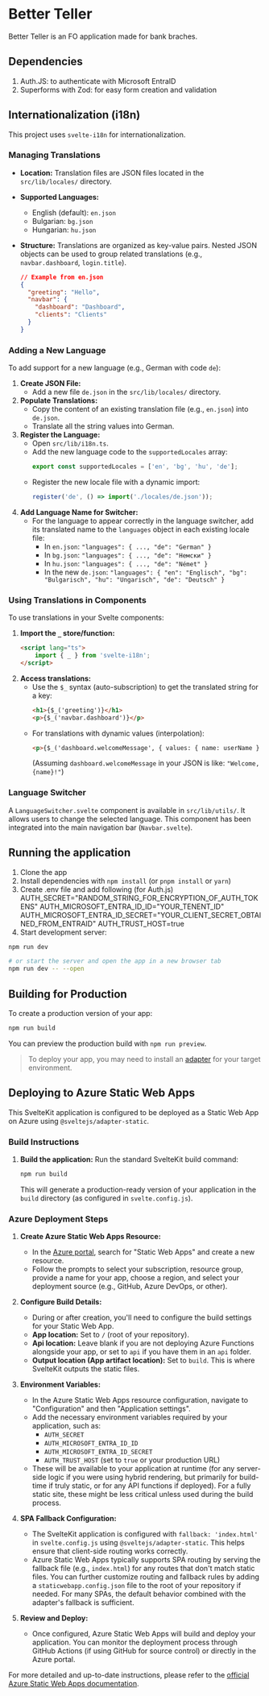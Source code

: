 # Better Teller

Better Teller is an FO application made for bank braches.

## Dependencies
1. Auth.JS: to authenticate with Microsoft EntraID
2. Superforms with Zod: for easy form creation and validation 

## Internationalization (i18n)

This project uses `svelte-i18n` for internationalization.

### Managing Translations

-   **Location:** Translation files are JSON files located in the `src/lib/locales/` directory.
-   **Supported Languages:**
    -   English (default): `en.json`
    -   Bulgarian: `bg.json`
    -   Hungarian: `hu.json`
-   **Structure:** Translations are organized as key-value pairs. Nested JSON objects can be used to group related translations (e.g., `navbar.dashboard`, `login.title`).

    ```json
    // Example from en.json
    {
      "greeting": "Hello",
      "navbar": {
        "dashboard": "Dashboard",
        "clients": "Clients"
      }
    }
    ```

### Adding a New Language

To add support for a new language (e.g., German with code `de`):

1.  **Create JSON File:**
    *   Add a new file `de.json` in the `src/lib/locales/` directory.
2.  **Populate Translations:**
    *   Copy the content of an existing translation file (e.g., `en.json`) into `de.json`.
    *   Translate all the string values into German.
3.  **Register the Language:**
    *   Open `src/lib/i18n.ts`.
    *   Add the new language code to the `supportedLocales` array:
        ```typescript
        export const supportedLocales = ['en', 'bg', 'hu', 'de'];
        ```
    *   Register the new locale file with a dynamic import:
        ```typescript
        register('de', () => import('./locales/de.json'));
        ```
4.  **Add Language Name for Switcher:**
    *   For the language to appear correctly in the language switcher, add its translated name to the `languages` object in each existing locale file:
        *   In `en.json`: `"languages": { ..., "de": "German" }`
        *   In `bg.json`: `"languages": { ..., "de": "Немски" }`
        *   In `hu.json`: `"languages": { ..., "de": "Német" }`
        *   In the new `de.json`: `"languages": { "en": "Englisch", "bg": "Bulgarisch", "hu": "Ungarisch", "de": "Deutsch" }`

### Using Translations in Components

To use translations in your Svelte components:

1.  **Import the `_` store/function:**
    ```html
    <script lang="ts">
        import { _ } from 'svelte-i18n';
    </script>
    ```
2.  **Access translations:**
    *   Use the `$_` syntax (auto-subscription) to get the translated string for a key:
        ```html
        <h1>{$_('greeting')}</h1>
        <p>{$_('navbar.dashboard')}</p>
        ```
    *   For translations with dynamic values (interpolation):
        ```html
        <p>{$_('dashboard.welcomeMessage', { values: { name: userName } })}</p>
        ```
        (Assuming `dashboard.welcomeMessage` in your JSON is like: `"Welcome, {name}!"`)

### Language Switcher

A `LanguageSwitcher.svelte` component is available in `src/lib/utils/`. It allows users to change the selected language. This component has been integrated into the main navigation bar (`Navbar.svelte`).

## Running the application

1. Clone the app
2. Install dependencies with `npm install` (or `pnpm install` or `yarn`)
3. Create .env file and add following (for Auth.js)
AUTH_SECRET="RANDOM_STRING_FOR_ENCRYPTION_OF_AUTH_TOKENS"
AUTH_MICROSOFT_ENTRA_ID_ID="YOUR_TENENT_ID"
AUTH_MICROSOFT_ENTRA_ID_SECRET="YOUR_CLIENT_SECRET_OBTAINED_FROM_ENTRAID"
AUTH_TRUST_HOST=true
4. Start development server:

```bash
npm run dev

# or start the server and open the app in a new browser tab
npm run dev -- --open
```

## Building for Production

To create a production version of your app:

```bash
npm run build
```

You can preview the production build with `npm run preview`.

> To deploy your app, you may need to install an [adapter](https://svelte.dev/docs/kit/adapters) for your target environment.

## Deploying to Azure Static Web Apps

This SvelteKit application is configured to be deployed as a Static Web App on Azure using `@sveltejs/adapter-static`.

### Build Instructions

1.  **Build the application:**
    Run the standard SvelteKit build command:
    ```bash
    npm run build
    ```
    This will generate a production-ready version of your application in the `build` directory (as configured in `svelte.config.js`).

### Azure Deployment Steps

1.  **Create Azure Static Web Apps Resource:**
    *   In the [Azure portal](https://portal.azure.com/), search for "Static Web Apps" and create a new resource.
    *   Follow the prompts to select your subscription, resource group, provide a name for your app, choose a region, and select your deployment source (e.g., GitHub, Azure DevOps, or other).

2.  **Configure Build Details:**
    *   During or after creation, you'll need to configure the build settings for your Static Web App.
    *   **App location:** Set to `/` (root of your repository).
    *   **Api location:** Leave blank if you are not deploying Azure Functions alongside your app, or set to `api` if you have them in an `api` folder.
    *   **Output location (App artifact location):** Set to `build`. This is where SvelteKit outputs the static files.

3.  **Environment Variables:**
    *   In the Azure Static Web Apps resource configuration, navigate to "Configuration" and then "Application settings".
    *   Add the necessary environment variables required by your application, such as:
        *   `AUTH_SECRET`
        *   `AUTH_MICROSOFT_ENTRA_ID_ID`
        *   `AUTH_MICROSOFT_ENTRA_ID_SECRET`
        *   `AUTH_TRUST_HOST` (set to `true` or your production URL)
    *   These will be available to your application at runtime (for any server-side logic if you were using hybrid rendering, but primarily for build-time if truly static, or for any API functions if deployed). For a fully static site, these might be less critical unless used during the build process.

4.  **SPA Fallback Configuration:**
    *   The SvelteKit application is configured with `fallback: 'index.html'` in `svelte.config.js` using `@sveltejs/adapter-static`. This helps ensure that client-side routing works correctly.
    *   Azure Static Web Apps typically supports SPA routing by serving the fallback file (e.g., `index.html`) for any routes that don't match static files. You can further customize routing and fallback rules by adding a `staticwebapp.config.json` file to the root of your repository if needed. For many SPAs, the default behavior combined with the adapter's fallback is sufficient.

5.  **Review and Deploy:**
    *   Once configured, Azure Static Web Apps will build and deploy your application. You can monitor the deployment process through GitHub Actions (if using GitHub for source control) or directly in the Azure portal.

For more detailed and up-to-date instructions, please refer to the [official Azure Static Web Apps documentation](https://docs.microsoft.com/azure/static-web-apps/).